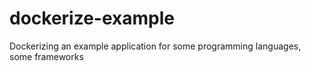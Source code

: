# dockerize-example
Dockerizing an example application for some programming languages, some frameworks
